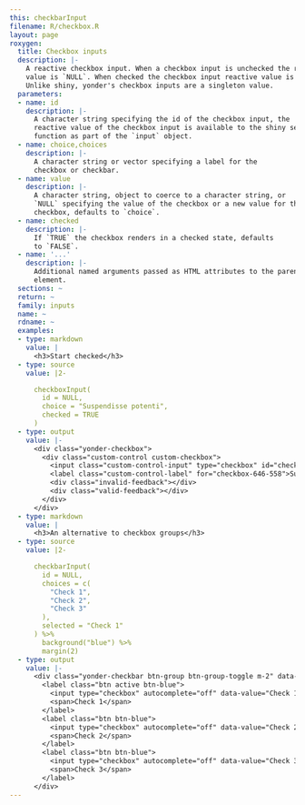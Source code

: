 ```yaml
---
this: checkbarInput
filename: R/checkbox.R
layout: page
roxygen:
  title: Checkbox inputs
  description: |-
    A reactive checkbox input. When a checkbox input is unchecked the reactive
    value is `NULL`. When checked the checkbox input reactive value is `value`.
    Unlike shiny, yonder's checkbox inputs are a singleton value.
  parameters:
  - name: id
    description: |-
      A character string specifying the id of the checkbox input, the
      reactive value of the checkbox input is available to the shiny server
      function as part of the `input` object.
  - name: choice,choices
    description: |-
      A character string or vector specifying a label for the
      checkbox or checkbar.
  - name: value
    description: |-
      A character string, object to coerce to a character string, or
      `NULL` specifying the value of the checkbox or a new value for the
      checkbox, defaults to `choice`.
  - name: checked
    description: |-
      If `TRUE` the checkbox renders in a checked state, defaults
      to `FALSE`.
  - name: '...'
    description: |-
      Additional named arguments passed as HTML attributes to the parent
      element.
  sections: ~
  return: ~
  family: inputs
  name: ~
  rdname: ~
  examples:
  - type: markdown
    value: |
      <h3>Start checked</h3>
  - type: source
    value: |2-

      checkboxInput(
        id = NULL,
        choice = "Suspendisse potenti",
        checked = TRUE
      )
  - type: output
    value: |-
      <div class="yonder-checkbox">
        <div class="custom-control custom-checkbox">
          <input class="custom-control-input" type="checkbox" id="checkbox-646-558" data-value="Suspendisse potenti" checked/>
          <label class="custom-control-label" for="checkbox-646-558">Suspendisse potenti</label>
          <div class="invalid-feedback"></div>
          <div class="valid-feedback"></div>
        </div>
      </div>
  - type: markdown
    value: |
      <h3>An alternative to checkbox groups</h3>
  - type: source
    value: |2-

      checkbarInput(
        id = NULL,
        choices = c(
          "Check 1",
          "Check 2",
          "Check 3"
        ),
        selected = "Check 1"
      ) %>%
        background("blue") %>%
        margin(2)
  - type: output
    value: |-
      <div class="yonder-checkbar btn-group btn-group-toggle m-2" data-toggle="buttons">
        <label class="btn active btn-blue">
          <input type="checkbox" autocomplete="off" data-value="Check 1" checked/>
          <span>Check 1</span>
        </label>
        <label class="btn btn-blue">
          <input type="checkbox" autocomplete="off" data-value="Check 2"/>
          <span>Check 2</span>
        </label>
        <label class="btn btn-blue">
          <input type="checkbox" autocomplete="off" data-value="Check 3"/>
          <span>Check 3</span>
        </label>
      </div>
---
```

